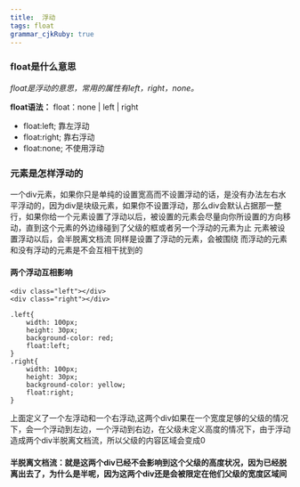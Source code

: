 ```yaml
---
title:  浮动
tags: float
grammar_cjkRuby: true
---
```



### float是什么意思

*float是浮动的意思，常用的属性有left，right，none。*

**float语法：** float：none | left | right

 - float:left; 靠左浮动
 - float:right; 靠右浮动
 - float:none; 不使用浮动

### 元素是怎样浮动的

一个div元素，如果你只是单纯的设置宽高而不设置浮动的话，是没有办法左右水平浮动的，因为div是块级元素，如果你不设置浮动，那么div会默认占据那一整行，如果你给一个元素设置了浮动以后，被设置的元素会尽量向你所设置的方向移动，直到这个元素的外边缘碰到了父级的框或者另一个浮动的元素为止
元素被设置浮动以后，会半脱离文档流
同样是设置了浮动的元素，会被围绕
而浮动的元素和没有浮动的元素是不会互相干扰到的

#### 两个浮动互相影响

``` 
<div class="left"></div>
<div class="right"></div>
```
```
.left{
	width: 100px;
	height: 30px;
	background-color: red;
	float:left;
}
.right{
	width: 100px;
	height: 30px;
	background-color: yellow;
	float:right;
}
```
上面定义了一个左浮动和一个右浮动,这两个div如果在一个宽度足够的父级的情况下，会一个浮动到左边，一个浮动到右边，在父级未定义高度的情况下，由于浮动造成两个div半脱离文档流，所以父级的内容区域会变成0
#### 半脱离文档流：就是这两个div已经不会影响到这个父级的高度状况，因为已经脱离出去了，为什么是半呢，因为这两个div还是会被限定在他们父级的宽度区域间




